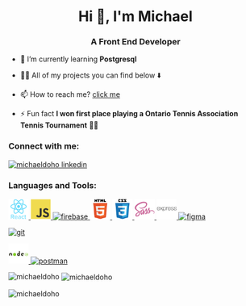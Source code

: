 <h1 align="center">Hi 👋, I'm Michael</h1>
<h3 align="center">A Front End Developer</h3>

- 🌱 I’m currently learning **Postgresql**

- 👨‍💻 All of my projects you can find below ⬇️

- 📫 How to reach me? <a href="mailto:michaeldoho@hotmail.com">click me</a>

- ⚡ Fun fact **I won first place playing a Ontario Tennis Association Tennis Tournament** 🏅🎾

<h3 align="left">Connect with me:</h3>
<p align="left">
<a href="linkedin.com/in/michaeldoho" target="blank"><img align="center" 
src="https://raw.githubusercontent.com/rahuldkjain/github-profile-readme-generator/master/src/images/icons/Social/linked-in-alt.svg" 
alt="michaeldoho linkedin" height="30" width="40" /></a>
</p>

<h3 align="left">Languages and Tools:</h3>
<p align="left"> <a href="https://reactjs.org/" target="_blank" rel="noreferrer"> 
 <img src="https://raw.githubusercontent.com/devicons/devicon/master/icons/react/react-original-wordmark.svg" alt="react" width="40" 
 height="40"/> </a>

 <a href="https://developer.mozilla.org/en-US/docs/Web/JavaScript" target="_blank" rel="noreferrer"> 
<img src="https://raw.githubusercontent.com/devicons/devicon/master/icons/javascript/javascript-original.svg" alt="javascript" 
width="40" height="40"/> </a>

  <a href="https://firebase.google.com/" target="_blank" rel="noreferrer"> 
 <img src="https://cdn.jsdelivr.net/gh/devicons/devicon/icons/firebase/firebase-plain-wordmark.svg" alt="firebase" 
 width="40" height="40"/> </a> 

 <a href="https://www.w3.org/html/" target="_blank" rel="noreferrer"> 
<img src="https://raw.githubusercontent.com/devicons/devicon/master/icons/html5/html5-original-wordmark.svg" alt="html5" width="40" 
height="40"/> </a>

 <a href="https://www.w3schools.com/css/" target="_blank" rel="noreferrer"> 
<img src="https://raw.githubusercontent.com/devicons/devicon/master/icons/css3/css3-original-wordmark.svg" 
alt="css3" width="40" height="40"/> </a> 

  <a href="https://sass-lang.com" target="_blank" rel="noreferrer"> 
 <img src="https://raw.githubusercontent.com/devicons/devicon/master/icons/sass/sass-original.svg" 
 alt="sass" width="40" height="40"/> </a>

<a href="https://expressjs.com" target="_blank" rel="noreferrer">
<img src="https://raw.githubusercontent.com/devicons/devicon/master/icons/express/express-original-wordmark.svg" 
alt="express" width="40" height="40"/> </a> 

<a href="https://www.figma.com/" target="_blank" rel="noreferrer"> 
<img src="https://www.vectorlogo.zone/logos/figma/figma-icon.svg" alt="figma" width="40" height="40"/> </a>

<a href="https://git-scm.com/" target="_blank" rel="noreferrer"> <img src="https://www.vectorlogo.zone/logos/git-scm/git-scm-icon.svg" 
alt="git" width="40" height="40"/> </a>

<a href="https://nodejs.org" target="_blank" rel="noreferrer"> 
 <img src="https://raw.githubusercontent.com/devicons/devicon/master/icons/nodejs/nodejs-original-wordmark.svg" alt="nodejs" 
 width="40" height="40"/> </a> 
 
 <a href="https://postman.com" target="_blank" rel="noreferrer"> 
 <img src="https://www.vectorlogo.zone/logos/getpostman/getpostman-icon.svg" alt="postman" width="40" height="40"/> </a> 

 </p>

<p><img align="left" src="https://github-readstats.vercel.appme-/api/top-langs?username=Mike2081&show_icons=true&locale=en&layout=compact" alt="michaeldoho"/></p>

<p>&nbsp;<img align="center" src="https://github-readme-stats.vercel.app/api?username=Mike2081&show_icons=true&locale=en" alt="michaeldoho" /></p>

<p><img align="center" src="https://github-readme-streak-stats.herokuapp.com/?user=Mike2081&" alt="michaeldoho" /></p>
